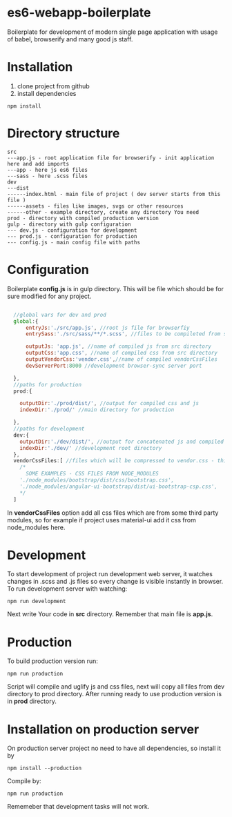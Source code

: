 # es6-webapp-boilerplate
Boilerplate for development of modern single page application with usage of babel, browserify and many good js staff.

# Installation

1. clone project from github
2. install dependencies

```
npm install
```

# Directory structure

```
src
---app.js - root application file for browserify - init application here and add imports
---app - here js es6 files
---sass - here .scss files
dev
---dist
------index.html - main file of project ( dev server starts from this file )
------assets - files like images, svgs or other resources
------other - example directory, create any directory You need
prod - directory with compiled production version
gulp - directory with gulp configuration
--- dev.js - configuration for development
--- prod.js - configuration for production
--- config.js - main config file with paths

```

# Configuration

Boilerplate **config.js** is in gulp directory. This will be file which should be for sure modified for any project.

```javascript

  //global vars for dev and prod
  global:{
      entryJs:'./src/app.js', //root js file for browserfiy
      entrySass:'./src/sass/**/*.scss', //files to be compileted from sass to app.css

      outputJs: 'app.js', //name of compiled js from src directory
      outputCss:'app.css', //name of compiled css from src directory
      outputVendorCss:'vendor.css',//name of compiled vendorCssFiles
      devServerPort:8000 //development browser-sync server port

  },
  //paths for production
  prod:{

    outputDir:'./prod/dist/', //output for compiled css and js
    indexDir:'./prod/' //main directory for production

  },
  //paths for development
  dev:{
    outputDir:'./dev/dist/', //output for concatenated js and compiled css
    indexDir:'./dev/' //development root directory
  },
  vendorCssFiles:[ //files which will be compressed to vendor.css - third party modules css
    /*
      SOME EXAMPLES - CSS FILES FROM NODE_MODULES
    './node_modules/bootstrap/dist/css/bootstrap.css',
    './node_modules/angular-ui-bootstrap/dist/ui-bootstrap-csp.css',
    */
  ]

```

In **vendorCssFiles** option add all css files which are from some third party modules, so for example if project 
uses material-ui add it css from node_modules here.

# Development

To start development of project run development web server, it watches changes in .scss and .js files so every change
is visible instantly in browser. To run development server with watching:

``` npm run development ```

Next write Your code in **src** directory. Remember that main file is **app.js**.

# Production

To build production version run:
```
npm run production
```

Script will compile and uglify js and css files, next will copy all files from dev directory to prod directory. After running ready
to use production version is in **prod** directory.

# Installation on production server

On production server project no need to have all dependencies, so install it by 
```
npm install --production
```

Compile by:
```
npm run production
```

Rememeber that development tasks will not work.



